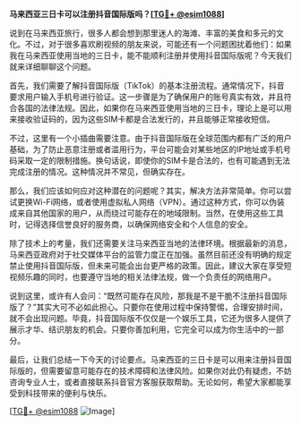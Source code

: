 **马来西亚三日卡可以注册抖音国际版吗？[[TG💪+ @esim1088](https://t.me/s/esim1088)]**

说到在马来西亚旅行，很多人都会想到那里迷人的海滩、丰富的美食和多元的文化。不过，对于很多喜欢刷视频的朋友来说，可能还有一个问题困扰着他们：如果我在马来西亚使用当地的三日卡，能不能顺利注册并使用抖音国际版呢？今天我们就来详细聊聊这个问题。

首先，我们需要了解抖音国际版（TikTok）的基本注册流程。通常情况下，抖音要求用户输入手机号进行验证。这一步骤是为了确保用户的账号真实有效，并且符合各国的法律法规。因此，如果你在马来西亚使用当地的三日卡，理论上是可以用来接收验证码的，因为这些SIM卡都是合法发行的，并且能够正常接收短信。

不过，这里有一个小插曲需要注意。由于抖音国际版在全球范围内都有广泛的用户基础，为了防止恶意注册或者滥用行为，平台可能会对某些地区的IP地址或手机号码采取一定的限制措施。换句话说，即使你的SIM卡是合法的，也有可能遇到无法完成注册的情况。这种情况并不常见，但确实存在。

那么，我们应该如何应对这种潜在的问题呢？其实，解决方法非常简单。你可以尝试更换Wi-Fi网络，或者使用虚拟私人网络（VPN）。通过这种方式，你可以伪装成来自其他国家的用户，从而绕过可能存在的地域限制。当然，在使用这些工具时，记得选择信誉良好的服务商，以确保网络安全和个人信息的安全。

除了技术上的考量，我们还需要关注马来西亚当地的法律环境。根据最新的消息，马来西亚政府对于社交媒体平台的监管力度正在加强。虽然目前还没有明确的规定禁止使用抖音国际版，但未来可能会出台更严格的政策。因此，建议大家在享受短视频乐趣的同时，也要遵守当地的相关法律法规，做一个负责任的网络用户。

说到这里，或许有人会问：“既然可能存在风险，那我是不是干脆不注册抖音国际版了？”其实大可不必如此担心。只要你在使用过程中保持警惕，合理安排时间，就不会出现问题。毕竟，抖音国际版不仅仅是一个娱乐工具，它还为很多人提供了展示才华、结识朋友的机会。只要你善加利用，它完全可以成为你生活中的一部分。

最后，让我们总结一下今天的讨论要点。马来西亚的三日卡是可以用来注册抖音国际版的，但需要留意可能存在的技术障碍和法律风险。如果你对此仍有疑虑，不妨咨询专业人士，或者直接联系抖音官方客服获取帮助。无论如何，希望大家都能享受到科技带来的便利与快乐。

[[TG💪+ @esim1088](https://t.me/s/esim1088) ![Image](https://i.postimg.cc/4NQfJmqS/Snipaste-2025-05-13-00-14-12.png)]